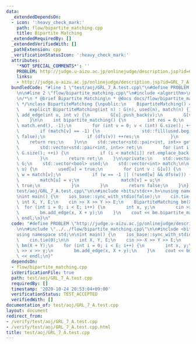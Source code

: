 ```yaml
---
data:
  _extendedDependsOn:
  - icon: ':heavy_check_mark:'
    path: flow/bipartite_matching.cpp
    title: Bipartite Matching
  _extendedRequiredBy: []
  _extendedVerifiedWith: []
  _pathExtension: cpp
  _verificationStatusIcon: ':heavy_check_mark:'
  attributes:
    '*NOT_SPECIAL_COMMENTS*': ''
    PROBLEM: http://judge.u-aizu.ac.jp/onlinejudge/description.jsp?id=GRL_7_A
    links:
    - http://judge.u-aizu.ac.jp/onlinejudge/description.jsp?id=GRL_7_A
  bundledCode: "#line 1 \"test/aoj/GRL_7_A.test.cpp\"\n#define PROBLEM \"http://judge.u-aizu.ac.jp/onlinejudge/description.jsp?id=GRL_7_A\"\
    \n\n#line 2 \"flow/bipartite_matching.cpp\"\n#include <algorithm>\n#include <vector>\n\
    \n/*\n * @brief Bipartite Matching\n * @docs docs/flow/bipartite_matching.md\n\
    \ */\nclass BipartiteMatching {\npublic:\n    BipartiteMatching() = default;\n\
    \    explicit BipartiteMatching(int n) : G(n), used(n), match(n) {}\n\n    void\
    \ add_edge(int u, int v) {\n        G[u].push_back(v);\n        G[v].push_back(u);\n\
    \    }\n\n    int bipartite_matching() {\n        int res = 0;\n        std::fill(match.begin(),\
    \ match.end(), -1);\n        for (int v = 0; v < (int) G.size(); ++v) {\n    \
    \        if (match[v] == -1) {\n                std::fill(used.begin(), used.end(),\
    \ false);\n                if (dfs(v)) ++res;\n            }\n        }\n    \
    \    return res;\n    }\n\n    std::vector<std::pair<int, int>> get_edges() {\n\
    \        std::vector<std::pair<int, int>> ret;\n        for (int i = 0; i < (int)\
    \ G.size(); ++i) {\n            if (i < match[i]) ret.emplace_back(i, match[i]);\n\
    \        }\n        return ret;\n    }\n\nprivate:\n    std::vector<std::vector<int>>\
    \ G;\n    std::vector<bool> used;\n    std::vector<int> match;\n\n    bool dfs(int\
    \ u) {\n        used[u] = true;\n        for (int v : G[u]) {\n            int\
    \ w = match[v];\n            if (w == -1 || (!used[w] && dfs(w))) {\n        \
    \        match[u] = v;\n                match[v] = u;\n                return\
    \ true;\n            }\n        }\n        return false;\n    }\n};\n#line 4 \"\
    test/aoj/GRL_7_A.test.cpp\"\n\n#include <bits/stdc++.h>\nusing namespace std;\n\
    \nint main() {\n    ios_base::sync_with_stdio(false);\n    cin.tie(0);\n\n   \
    \ int X, Y, E;\n    cin >> X >> Y >> E;\n    BipartiteMatching bm(X + Y);\n  \
    \  for (int i = 0; i < E; i++) {\n        int x, y;\n        cin >> x >> y;\n\
    \        bm.add_edge(x, X + y);\n    }\n    cout << bm.bipartite_matching() <<\
    \ endl;\n}\n"
  code: "#define PROBLEM \"http://judge.u-aizu.ac.jp/onlinejudge/description.jsp?id=GRL_7_A\"\
    \n\n#include \"../../flow/bipartite_matching.cpp\"\n\n#include <bits/stdc++.h>\n\
    using namespace std;\n\nint main() {\n    ios_base::sync_with_stdio(false);\n\
    \    cin.tie(0);\n\n    int X, Y, E;\n    cin >> X >> Y >> E;\n    BipartiteMatching\
    \ bm(X + Y);\n    for (int i = 0; i < E; i++) {\n        int x, y;\n        cin\
    \ >> x >> y;\n        bm.add_edge(x, X + y);\n    }\n    cout << bm.bipartite_matching()\
    \ << endl;\n}"
  dependsOn:
  - flow/bipartite_matching.cpp
  isVerificationFile: true
  path: test/aoj/GRL_7_A.test.cpp
  requiredBy: []
  timestamp: '2020-10-24 20:53:04+09:00'
  verificationStatus: TEST_ACCEPTED
  verifiedWith: []
documentation_of: test/aoj/GRL_7_A.test.cpp
layout: document
redirect_from:
- /verify/test/aoj/GRL_7_A.test.cpp
- /verify/test/aoj/GRL_7_A.test.cpp.html
title: test/aoj/GRL_7_A.test.cpp
---
```

